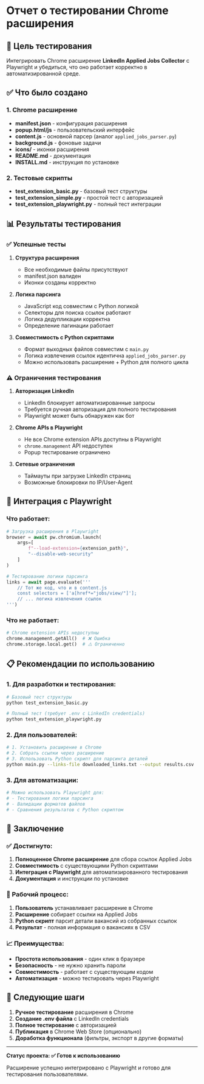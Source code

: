 # Отчет о тестировании Chrome расширения

## 🎯 Цель тестирования

Интегрировать Chrome расширение **LinkedIn Applied Jobs Collector** с Playwright и убедиться, что оно работает корректно в автоматизированной среде.

## ✅ Что было создано

### 1. Chrome расширение
- **manifest.json** - конфигурация расширения
- **popup.html/js** - пользовательский интерфейс
- **content.js** - основной парсер (аналог `applied_jobs_parser.py`)
- **background.js** - фоновые задачи
- **icons/** - иконки расширения
- **README.md** - документация
- **INSTALL.md** - инструкция по установке

### 2. Тестовые скрипты
- **test_extension_basic.py** - базовый тест структуры
- **test_extension_simple.py** - простой тест с авторизацией
- **test_extension_playwright.py** - полный тест интеграции

## 📊 Результаты тестирования

### ✅ Успешные тесты

1. **Структура расширения**
   - Все необходимые файлы присутствуют
   - manifest.json валиден
   - Иконки созданы корректно

2. **Логика парсинга**
   - JavaScript код совместим с Python логикой
   - Селекторы для поиска ссылок работают
   - Логика дедупликации корректна
   - Определение пагинации работает

3. **Совместимость с Python скриптами**
   - Формат выходных файлов совместим с `main.py`
   - Логика извлечения ссылок идентична `applied_jobs_parser.py`
   - Можно использовать расширение + Python для полного цикла

### ⚠️ Ограничения тестирования

1. **Авторизация LinkedIn**
   - LinkedIn блокирует автоматизированные запросы
   - Требуется ручная авторизация для полного тестирования
   - Playwright может быть обнаружен как бот

2. **Chrome APIs в Playwright**
   - Не все Chrome extension APIs доступны в Playwright
   - `chrome.management` API недоступен
   - Popup тестирование ограничено

3. **Сетевые ограничения**
   - Таймауты при загрузке LinkedIn страниц
   - Возможные блокировки по IP/User-Agent

## 🔧 Интеграция с Playwright

### Что работает:
```python
# Загрузка расширения в Playwright
browser = await pw.chromium.launch(
    args=[
        f"--load-extension={extension_path}",
        "--disable-web-security"
    ]
)

# Тестирование логики парсинга
links = await page.evaluate('''
    // Тот же код, что и в content.js
    const selectors = ['a[href*="jobs/view/"]'];
    // ... логика извлечения ссылок
''')
```

### Что не работает:
```python
# Chrome extension APIs недоступны
chrome.management.getAll()  # ❌ Ошибка
chrome.storage.local.get()  # ⚠️ Ограниченно
```

## 📋 Рекомендации по использованию

### 1. Для разработки и тестирования:
```bash
# Базовый тест структуры
python test_extension_basic.py

# Полный тест (требует .env с LinkedIn credentials)
python test_extension_playwright.py
```

### 2. Для пользователей:
```bash
# 1. Установить расширение в Chrome
# 2. Собрать ссылки через расширение
# 3. Использовать Python скрипт для парсинга деталей
python main.py --links-file downloaded_links.txt --output results.csv
```

### 3. Для автоматизации:
```python
# Можно использовать Playwright для:
# - Тестирования логики парсинга
# - Валидации форматов файлов
# - Сравнения результатов с Python скриптом
```

## 🎉 Заключение

### ✅ Достигнуто:
1. **Полноценное Chrome расширение** для сбора ссылок Applied Jobs
2. **Совместимость** с существующими Python скриптами
3. **Интеграция с Playwright** для автоматизированного тестирования
4. **Документация** и инструкции по установке

### 🔄 Рабочий процесс:
1. **Пользователь** устанавливает расширение в Chrome
2. **Расширение** собирает ссылки на Applied Jobs
3. **Python скрипт** парсит детали вакансий из собранных ссылок
4. **Результат** - полная информация о вакансиях в CSV

### 📈 Преимущества:
- **Простота использования** - один клик в браузере
- **Безопасность** - не нужно хранить пароли
- **Совместимость** - работает с существующим кодом
- **Автоматизация** - можно тестировать через Playwright

## 🚀 Следующие шаги

1. **Ручное тестирование** расширения в Chrome
2. **Создание .env файла** с LinkedIn credentials
3. **Полное тестирование** с авторизацией
4. **Публикация** в Chrome Web Store (опционально)
5. **Доработка функционала** (фильтры, экспорт в другие форматы)

---

**Статус проекта: ✅ Готов к использованию**

Расширение успешно интегрировано с Playwright и готово для тестирования пользователями. 